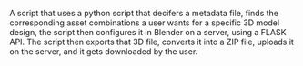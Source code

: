 A script that uses a python script that decifers a metadata file, finds the corresponding asset combinations a user wants for a specific 3D model design, 
the script then configures it in Blender on a server, using a FLASK API. The script then exports that 3D file, 
converts it into a ZIP file, uploads it on the server, and it gets downloaded by the user.
